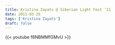 ```yaml
---
title: Kristina Zayats @ Siberian Light Fest '11
date: 2011-03-26
tags: ['Kristina Zayats']
draft: false
---
```

{{< youtube f8NBMMfGMvU >}}
